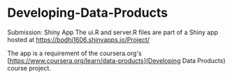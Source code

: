 # Developing-Data-Products
Submission: Shiny App
The ui.R and server.R files are part of a Shiny app hosted at https://bodhi1606.shinyapps.io/Project/

The app is a requirement of the coursera.org's [https://www.coursera.org/learn/data-products](Developing Data Products) course project.
